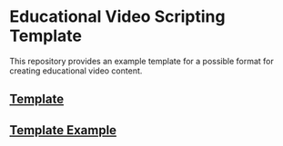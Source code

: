 # Educational Video Scripting Template
This repository provides an example template for a possible format for creating educational video content.

## [Template](educational-video-script-template.md)

## [Template Example](example-video-script-template.md)
